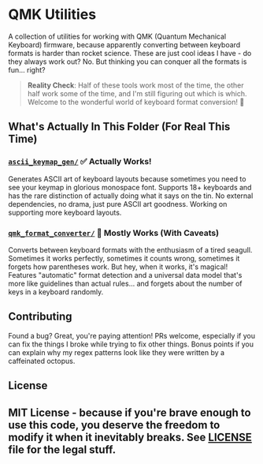 # QMK Utilities

A collection of utilities for working with QMK (Quantum Mechanical Keyboard) firmware, because apparently converting between keyboard formats is harder than rocket science. These are just cool ideas I have - do they always work out? No. But thinking you can conquer all the formats is fun... right?

> **Reality Check**: Half of these tools work most of the time, the other half work some of the time, and I'm still figuring out which is which. Welcome to the wonderful world of keyboard format conversion! 🎹

## What's Actually In This Folder (For Real This Time)

### [`ascii_keymap_gen/`](ascii_keymap_gen/) ✅ **Actually Works!**
Generates ASCII art of keyboard layouts because sometimes you need to see your keymap in glorious monospace font. Supports 18+ keyboards and has the rare distinction of actually doing what it says on the tin. No external dependencies, no drama, just pure ASCII art goodness. Working on supporting more keyboard layouts.

### [`qmk_format_converter/`](qmk_format_converter/) 🔧 **Mostly Works (With Caveats)**
Converts between keyboard formats with the enthusiasm of a tired seagull. Sometimes it works perfectly, sometimes it counts wrong, sometimes it forgets how parentheses work. But hey, when it works, it's magical! Features "automatic" format detection and a universal data model that's more like guidelines than actual rules... and forgets about the number of keys in a keyboard randomly.

## Contributing

Found a bug? Great, you're paying attention! PRs welcome, especially if you can fix the things I broke while trying to fix other things. Bonus points if you can explain why my regex patterns look like they were written by a caffeinated octopus.

## License

MIT License - because if you're brave enough to use this code, you deserve the freedom to modify it when it inevitably breaks. See [LICENSE](LICENSE) file for the legal stuff.
---

